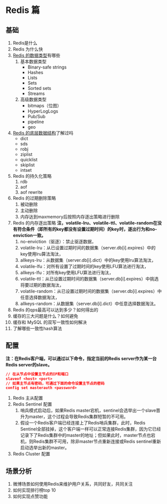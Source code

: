 # Redis 篇

## 基础

1. Redis是什么
2. Redis 为什么快
3. [Redis 的数据类型](../redis/redis-data-type.md)有哪些
   1. 基本数据类型
      * Binary-safe strings
      * Hashes
      * Lists
      * Sets
      * Sorted sets
      * Streams
   2. 高级数据类型
      * bitmaps（位图）
      * HyperLogLogs
      * Pub/Sub
      * pipeline
      * geo
4. [Redis 的底层数据结构](../redis/redis-data-structure.md)了解过吗
   * dict
   * sds
   * robj
   * ziplist
   * quicklist
   * skiplist
   * intset
5. Redis 的持久化策略
   1. rdb
   2. aof
   3. aof rewrite
6. Redis 的过期删除策略
   1. 被动删除
   2. 主动删除
   3. 内存达到maxmemory后按照内存逐出策略进行删除
7. Redis 的内存逐出策略
   **注，volatile-lru、volatile-ttl、volatile-random在没有符合条件（即所有的key都没有设置过期时间）的key时，逐出行为和no-enviction一致。**
   1. no-enviction（驱逐）：禁止驱逐数据，
   2. volatile-lru：从已设置过期时间的数据集（server.db[i].expires）中的key使用lru算法淘汰，
   3. allkeys-lru：从数据集（server.db[i].dict）中的key使用lru算法淘汰，
   4. volatile-lfu：对所有设置了过期时间的key使用LFU算法进行淘汰，
   5. allkeys-lfu：对所有key使用LFU算法进行淘汰，
   6. volatile-ttl：从已设置过期时间的数据集（server.db[i].expires）中挑选将要过期的数据淘汰，
   7. volatile-random：从已设置过期时间的数据集（server.db[i].expires）中任意选择数据淘汰，
   8. allkeys-random：从数据集（server.db[i].dict）中任意选择数据淘汰。
8. Redis 的qps最高可以达到多少？如何得出的
9. 缓存的三大问题是什么？如何避免
10. 缓存和 MySQL 的双写一致性如何解决
11. 了解哪些一致性hash算法

## 配置

**注：在Redis客户端，可以通过以下命令，指定当前的Redis server作为某一台Redis server的slave。**

```json
// 在从节点中设置主节点的IP和端口
slaveof <host> <port>
// 如果主节点有密码，可通过下面的命令设置主节点的密码
config set masterauth <password>
```

1. Redis 主从配置
2. Redis Sentinel 配置
   1. 哨兵模式启动后，如果Redis master宕机，sentinel会选举出一个slave晋升为master，这个过程会导致Redis集群短暂的不可用。
   2. 假设一个Redis客户端已经连接上了Redis哨兵集群，此时，Redis Sentinel全部挂掉，这个客户端一样可以正常连接Redis集群，因为它已经记录下了Redis集群中的master的地址；但如果此时，master节点也宕机，则Redis集群不可用，除非master节点重新连接或Redis sentinel重新启动选举出新的master。
3. Redis Cluster 配置

## 场景分析

1. 微博场景如何使用Redis来维护用户关系，共同好友，共同关注
2. 如何实现排行榜top 10
3. 如何实现点赞功能